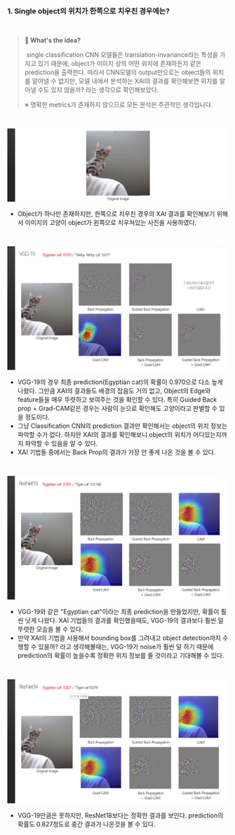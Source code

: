 ### 1. Single object의 위치가 한쪽으로 치우친 경우에는?

<br>

> **:mag_right: What's the ​idea?**
>
>​	single classification CNN 모델들은 translation-invariance라는 특성을 가지고 있기 때문에, object가 이미지 상의 어떤 위치에 존재하든지 같은 prediction을 출력한다. 따라서 CNN모델의 output만으로는 object들의 위치를 알아낼 수 없지만, 모델 내에서 분석하는 XAI의 결과를 확인해보면 위치를 알아낼 수도 있지 않을까? 라는 생각으로 확인해보았다. 
>
>
>
>※ 명확한 metrics가 존재하지 않으므로 모든 분석은 주관적인 생각입니다.

<br>

![side_cat](../result_media/side_cat.PNG)

* Object가 하나만 존재하지만, 한쪽으로 치우친 경우의 XAI 결과를 확인해보기 위해서 이미지의 고양이 object가 왼쪽으로 치우쳐있는  사진을 사용하였다.

<br>

![side_cat_vgg19](../result_media/sidecat_vgg19.PNG)

* VGG-19의 경우 최종 prediction(Egyptian cat)의 확률이 0.970으로 다소 높게 나왔다. 그만큼 XAI의 결과들도 배경의 잡음도 거의 없고, Object의 Edge와 feature들을 매우 뚜렷하고 보여주는 것을 확인할 수 있다. 특히 Guided Back prop + Grad-CAM같은 경우는 사람이 눈으로 확인해도 고양이라고 판별할 수 있을 정도이다.
* 그냥 Classification CNN의 prediction 결과만 확인해서는 object의 위치 정보는 파악할 수가 없다. 하지만 XAI의 결과를 확인해보니 object의 위치가 어디있는지까지 파악할 수 있음을 알 수 있다. 
* XAI 기법들 중에서는 Back Prop의 결과가 가장 안 좋게 나온 것을 볼 수 있다.

<br>

![sidecat_resnet18](../result_media/sidecat_resnet18.PNG)

* VGG-19와 같은 "Egyptian cat"이라는 최종 prediction을 만들었지만, 확률이 훨씬 낫게 나왔다. XAI 기법들의 결과를 확인했을때도, VGG-19의 결과보다 훨씬 덜 뚜렷한 모습을 볼 수 있다.
* 만약 XAI의 기법을 사용해서 bounding box를 그려내고 object detection까지 수행할 수 있을까? 라고 생각해볼때는, VGG-19가 noise가 훨씬 덜 하기 때문에 prediction의 확률이 높을수록 정확한 위치 정보를 줄 것이라고 기대해볼 수 있다.

<br>

![sidecat_resnet34](../result_media/sidecat_resnet34.PNG)

* VGG-19만큼은 못하지만, ResNet18보다는 정확한 결과를 보인다. prediction의 확률도 0.827정도로 중간 결과가 나온것을 볼 수 있다.





